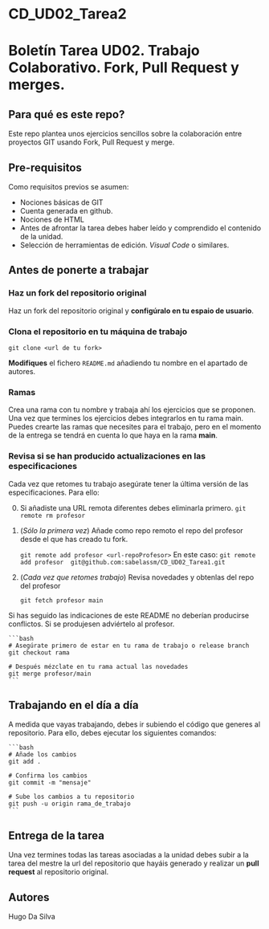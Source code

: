 # CD_UD02_Tarea2

# Boletín Tarea UD02. Trabajo Colaborativo. Fork, Pull Request y merges. 

## Para qué es este repo?

Este repo plantea unos ejercicios sencillos sobre la colaboración entre proyectos GIT usando Fork, Pull Request y merge.


## Pre-requisitos

Como requisitos previos se asumen:

- Nociones básicas de GIT
- Cuenta generada en github. 
- Nociones de HTML
- Antes de afrontar la tarea debes haber leído y comprendido el contenido de la unidad.
- Selección de herramientas de edición. *Visual Code* o similares.

## Antes de ponerte a trabajar

### Haz un fork del repositorio original

Haz un fork del repositorio original y **configúralo en tu espaio de usuario**.

### Clona el repositorio en tu máquina de trabajo

```shell
git clone <url de tu fork>
```

**Modifiques** el fichero `README.md` añadiendo tu nombre en el apartado de autores. 

### Ramas 

Crea una rama con tu nombre y trabaja ahí los ejercicios que se proponen. Una vez que termines los ejercicios debes integrarlos en tu rama main.
Puedes crearte las ramas que necesites para el trabajo, pero en el momento de la entrega se tendrá en cuenta lo que haya en la rama **main**.

### Revisa si se han producido actualizaciones en las especificaciones

Cada vez que retomes tu trabajo asegúrate tener la última versión de las especificaciones. Para ello:

0.  Si añadiste una URL remota diferentes debes eliminarla primero. 
   `git remote rm profesor`
1. (*Sólo la primera vez*) Añade como repo remoto el repo del profesor desde el que has creado tu fork.

    `git remote add profesor <url-repoProfesor>`
    En este caso: 
    `git remote add profesor  git@github.com:sabelassm/CD_UD02_Tarea1.git`

2. (*Cada vez que retomes trabajo*) Revisa novedades y obtenlas del repo del profesor

    `git fetch profesor main`

Si has seguido las indicaciones de este README no deberían producirse conflictos. Si se produjesen adviértelo al profesor.

    ```bash
    # Asegúrate primero de estar en tu rama de trabajo o release branch
    git checkout rama
    
    # Después mézclate en tu rama actual las novedades
    git merge profesor/main
    ```

## Trabajando en el día a día

A medida que vayas trabajando, debes ir subiendo el código que generes al repositorio. Para ello, debes ejecutar los siguientes comandos: 

    ```bash
    # Añade los cambios
    git add .
    
    # Confirma los cambios
    git commit -m "mensaje"

    # Sube los cambios a tu repositorio
    git push -u origin rama_de_trabajo
    ```

## Entrega de la tarea

Una vez termines todas las tareas asociadas a la unidad debes subir a la tarea del mestre la url del repositorio que hayáis generado y  realizar un **pull request** al repositorio original.  

## Autores

Hugo Da Silva

